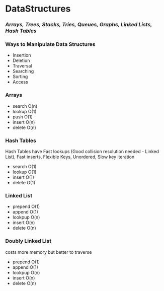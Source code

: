# DataStructures


<div>
    <h3><i><b>Arrays, Trees, Stacks, Tries, Queues, Graphs, Linked Lists, Hash Tables</b></i></h3>
</div>
<div>
    <h3>Ways to Manipulate Data Structures </h3>
    <ul>
        <li>Insertion</li>
        <li>Deletion</li>
        <li>Traversal</li>
        <li>Searching</li>
        <li>Sorting</li>
        <li>Access</li>
    </ul>        
</div>
<div>
    <h3>Arrays</h3>
    <ul>
        <li>search O(n)</li>
        <li>lookup O(1)</li>
        <li>push O(1)</li>
        <li>insert O(n)</li>
        <li>delete O(n)</li>
    </ul>
</div>
<div>
    <h3>Hash Tables</h3>
    <p>Hash Tables have Fast lookups (Good collision resolution needed - Linked List), Fast inserts, Flexible Keys, Unordered, Slow key iteration</p>
    <ul>
        <li>search O(1)</li>
        <li>lookup O(1)</li>
        <li>insert O(1)</li>
        <li>delete O(1)</li>
    </ul>
</div>
<div>
    <h3>Linked List</h3>
    <ul>
        <li>prepend O(1)</li>
        <li>append O(1)</li>
        <li>lookpup O(n)</li>
        <li>insert O(n)</li>
        <li>delete O(n)</li>
    </ul>
    <h3>Doubly Linked List</h3>
    <p>costs more memory but better to traverse</p>
    <ul>
        <li>prepend O(1)</li>
        <li>append O(1)</li>
        <li>lookpup O(n)</li>
        <li>insert O(n)</li>
        <li>delete O(n)</li>
    </ul>
</div>

